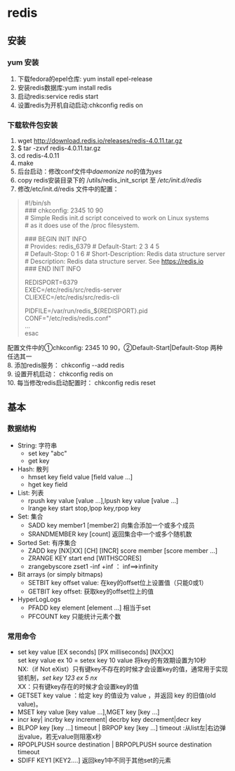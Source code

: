 # redis
## 安装
### yum 安装
   1. 下载fedora的epel仓库: yum install epel-release
   2. 安装redis数据库:yum install redis
   3. 启动redis:service redis start
   4. 设置redis为开机自动启动:chkconfig redis on
### 下载软件包安装
   1. wget http://download.redis.io/releases/redis-4.0.11.tar.gz
   2. $ tar -zxvf redis-4.0.11.tar.gz
   3. cd redis-4.0.11
   4. make
   5. 后台启动：修改conf文件中*daemonize no*的值为*yes*
   6. copy redis安装目录下的 /utils/redis_init_script 至 _/etc/init.d/redis_
   7. 修改/etc/init.d/redis 文件中的配置：
> \#!/bin/sh   
> \### chkconfig: 2345 10 90  
> \# Simple Redis init.d script conceived to work on Linux systems   
> \# as it does use of the /proc filesystem. 
>
> \### BEGIN INIT INFO  
> \# Provides:     redis_6379 
> \# Default-Start:        2 3 4 5  
> \# Default-Stop:         0 1 6 
> \# Short-Description:    Redis data structure server   
> \# Description:          Redis data structure server. See https://redis.io  
> \### END INIT INFO 
>  
> REDISPORT=6379  
> EXEC=/etc/redis/src/redis-server  
> CLIEXEC=/etc/redis/src/redis-cli  
>  
> PIDFILE=/var/run/redis_${REDISPORT}.pid 
> CONF="/etc/redis/redis.conf"   
> ...    
> esac   

  配置文件中的①chkconfig: 2345 10 90，②Default-Start|Default-Stop 两种任选其一    
  8. 添加redis服务： chkconfig --add redis    
  9. 设置开机启动： chkconfig redis on    
  10. 每当修改redis启动配置时： chkconfig redis reset    
## 基本
### 数据结构
  * String: 字符串
    * set key "abc"
    * get key
  * Hash: 散列
    * hmset key field value [field value ...]
    * hget key field
  * List: 列表
    * rpush key value [value ...],lpush key value [value ...]
    * lrange key start stop,lpop key,rpop key
  * Set: 集合
    * SADD key member1 [member2] 向集合添加一个或多个成员
    * SRANDMEMBER key [count] 返回集合中一个或多个随机数
  * Sorted Set: 有序集合
    * ZADD key [NX|XX] [CH] [INCR] score member [score member ...]
    * ZRANGE KEY start end [WITHSCORES]
    * zrangebyscore zset1 -inf +inf ： inf==>infinity
  * Bit arrays (or simply bitmaps)
    * SETBIT key offset value: 在key的offset位上设置值（只能0或1）
    * GETBIT key offset: 获取key的offset位上的值
  * HyperLogLogs
    * PFADD key element [element ...]  相当于set
    * PFCOUNT key 只能统计元素个数
    
### 常用命令
  * set key value [EX seconds] [PX milliseconds] [NX|XX]    
     set key value ex 10 = setex key 10 value 将key的有效期设置为10秒    
     NX:（if Not eXist）只有键key不存在的时候才会设置key的值，通常用于实现锁机制，*set key 123 ex 5 nx*    
     XX：只有键key存在的时候才会设置key的值  
  * GETSET key value ：给定 key 的值设为 value ，并返回 key 的旧值(old value)。    
  * MSET key value [key value ...],MGET key [key ...]    
  * incr key| incrby key increment| decrby key decrement|decr key    
  * BLPOP key [key ...] timeout | BRPOP key [key ...] timeout :从list左|右边弹出value，若无value则阻塞x秒    
  * RPOPLPUSH source destination | BRPOPLPUSH source destination timeout    
  * SDIFF KEY1 [KEY2....] 返回key1中不同于其他set的元素    
  
  
  
  
